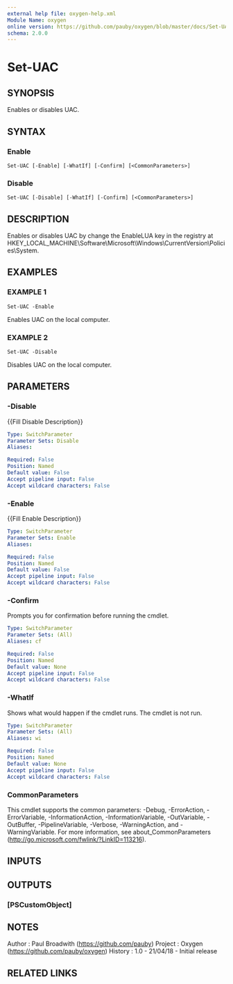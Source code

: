 ```yaml
---
external help file: oxygen-help.xml
Module Name: oxygen
online version: https://github.com/pauby/oxygen/blob/master/docs/Set-UAC.md
schema: 2.0.0
---
```


# Set-UAC

## SYNOPSIS
Enables or disables UAC.

## SYNTAX

### Enable
```
Set-UAC [-Enable] [-WhatIf] [-Confirm] [<CommonParameters>]
```

### Disable
```
Set-UAC [-Disable] [-WhatIf] [-Confirm] [<CommonParameters>]
```

## DESCRIPTION
Enables or disables UAC by change the EnableLUA key in the registry at
HKEY_LOCAL_MACHINE\Software\Microsoft\Windows\CurrentVersion\Policies\System.

## EXAMPLES

### EXAMPLE 1
```
Set-UAC -Enable
```

Enables UAC on the local computer.

### EXAMPLE 2
```
Set-UAC -Disable
```

Disables UAC on the local computer.

## PARAMETERS

### -Disable
{{Fill Disable Description}}

```yaml
Type: SwitchParameter
Parameter Sets: Disable
Aliases:

Required: False
Position: Named
Default value: False
Accept pipeline input: False
Accept wildcard characters: False
```

### -Enable
{{Fill Enable Description}}

```yaml
Type: SwitchParameter
Parameter Sets: Enable
Aliases:

Required: False
Position: Named
Default value: False
Accept pipeline input: False
Accept wildcard characters: False
```

### -Confirm
Prompts you for confirmation before running the cmdlet.

```yaml
Type: SwitchParameter
Parameter Sets: (All)
Aliases: cf

Required: False
Position: Named
Default value: None
Accept pipeline input: False
Accept wildcard characters: False
```

### -WhatIf
Shows what would happen if the cmdlet runs.
The cmdlet is not run.

```yaml
Type: SwitchParameter
Parameter Sets: (All)
Aliases: wi

Required: False
Position: Named
Default value: None
Accept pipeline input: False
Accept wildcard characters: False
```

### CommonParameters
This cmdlet supports the common parameters: -Debug, -ErrorAction, -ErrorVariable, -InformationAction, -InformationVariable, -OutVariable, -OutBuffer, -PipelineVariable, -Verbose, -WarningAction, and -WarningVariable.
For more information, see about_CommonParameters (http://go.microsoft.com/fwlink/?LinkID=113216).

## INPUTS

## OUTPUTS

### [PSCustomObject]

## NOTES
Author  : Paul Broadwith (https://github.com/pauby)
Project : Oxygen (https://github.com/pauby/oxygen)
History : 1.0 - 21/04/18 - Initial release

## RELATED LINKS
